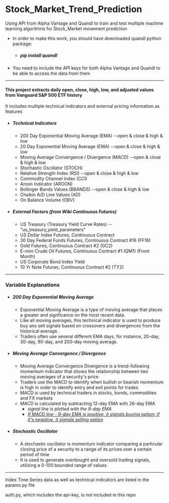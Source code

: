 # Stock_Market_Trend_Prediction
Using API from Alpha Vantage and Quandl to train and test multiple machine learning algorithms for Stock_Market movement prediction

* In order to make this work, you should have downloaded quandl python package:
    * ##### pip install quandl

* You need to include the API keys for both Alpha Vantage and Quandl to be able to access the data from them

***
#### This project extracts daily open, close, high, low, and adjusted values from Vanguard S&P 500 ETF history

It includes multiple technical indicators and external pricing information as features
* ##### Technical Indicators
    
    * 200 Day Exponential Moving Average (EMA) --open & close & high & low
    * 20 Day Exponential Moving Average (EMA) --open & close & high & low
    * Moving Average Convergence / Divergence (MACD) --open & close & high & low
    * Stochastic Oscillator (STOCH)
    * Relative Strength Index (RSI) --open & close & high & low
    * Commodity Channel Index (CCI)
    * Aroon Indicator (AROON)
    * Bollinger Bands Values (BBANDS) --open & close & high & low
    * Chaikin A/D Line Values (AD)
    * On Balance Volume (OBV)
    

* ##### External Factors (from Wiki Continuous Futures)
    * US Treasury (Treasury Yield Curve Rates) --"us_treasury_yield_parameters"
    * US Dollar Index Futures, Continuous Contract 
    * 30 Day Federal Funds Futures, Continuous Contract #16 (FF16) 
    * Gold Futures, Continuous Contract #2 (GC2)
    * E-mini Crude Oil Futures, Continuous Contract #1 (QM1) (Front Month)
    * US Corporate Bond Index Yield
    * 10 Yr Note Futures, Continuous Contract #2 (TY2)
***
### Variable Explanations 

* ##### 200 Day Exponential Moving Average
    * Exponential Moving Average is a type of moving average that places a greater 
   and signficance on the most recent data.
    * Like all moving averages, this technical indicator is used to produce buy ans sell 
   signals based on crossovers and divergences from the historical average.
    * Traders often use several different EMA days, for instance, 20-day, 30-day, 90-day,
   and 200-day moving average.
   
* ##### Moving Average Convergence / Divergence
    * Moving Average Convergence Divergence is a trend-following momentum indicator that
    shows the relationship between two moving averages of a security's price
    * Traders use the MACD to identify when bullish or bearish momentum is high in order 
    to identify entry and exit points for trades
    * MACD is used by technical traders in stocks, bonds, commodities and FX markets
    * MACD is calculated by subtracting 12-day EMA with 26-day EMA
        * *signal line is plotted with the 9-day EMA*
        * <u>*If MACD line - 9-day EMA is positive, it signals buying option; if it's negative, 
        it signals selling option* </u>
        
* ##### Stochastic Oscillator
    * A stochastic oscillator is momentum indicator comparing a particular closing price of
    a security to a range of its prices over a certain period of time
    * It is used to generate overbought and oversold trading signals, utilizing a 0-100
    bounded range of values
   


***
Index Time Series data as well as technical indicators are listed in the params.py file

auth.py, which includes the api-key, is not included in this repo